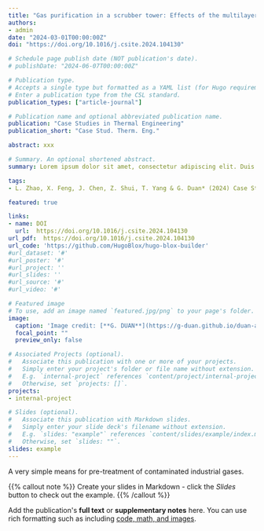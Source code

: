 ```yaml
---
title: "Gas purification in a scrubber tower: Effects of the multilayer tray misalignment"
authors:
- admin
date: "2024-03-01T00:00:00Z"
doi: "https://doi.org/10.1016/j.csite.2024.104130"

# Schedule page publish date (NOT publication's date).
# publishDate: "2024-06-07T00:00:00Z"

# Publication type.
# Accepts a single type but formatted as a YAML list (for Hugo requirements).
# Enter a publication type from the CSL standard.
publication_types: ["article-journal"]

# Publication name and optional abbreviated publication name.
publication: "Case Studies in Thermal Engineering"
publication_short: "Case Stud. Therm. Eng."

abstract: xxx

# Summary. An optional shortened abstract.
summary: Lorem ipsum dolor sit amet, consectetur adipiscing elit. Duis posuere tellus ac convallis placerat. Proin tincidunt magna sed ex sollicitudin condimentum.

tags:
- L. Zhao, X. Feng, J. Chen, Z. Shui, T. Yang & G. Duan* (2024) Case Stud. Therm. Eng.

featured: true

links:
- name: DOI
  url:  https://doi.org/10.1016/j.csite.2024.104130 
url_pdf:  https://doi.org/10.1016/j.csite.2024.104130 
url_code: 'https://github.com/HugoBlox/hugo-blox-builder'
#url_dataset: '#'
#url_poster: '#'
#url_project: ''
#url_slides: ''
#url_source: '#'
#url_video: '#'

# Featured image
# To use, add an image named `featured.jpg/png` to your page's folder. 
image:
  caption: 'Image credit: [**G. DUAN**](https://g-duan.github.io/duan-academic/)'
  focal_point: ""
  preview_only: false

# Associated Projects (optional).
#   Associate this publication with one or more of your projects.
#   Simply enter your project's folder or file name without extension.
#   E.g. `internal-project` references `content/project/internal-project/index.md`.
#   Otherwise, set `projects: []`.
projects:
- internal-project

# Slides (optional).
#   Associate this publication with Markdown slides.
#   Simply enter your slide deck's filename without extension.
#   E.g. `slides: "example"` references `content/slides/example/index.md`.
#   Otherwise, set `slides: ""`.
slides: example
---
```


A very simple means for pre-treatment of contaminated industrial gases.

{{% callout note %}}
Create your slides in Markdown - click the *Slides* button to check out the example.
{{% /callout %}}

Add the publication's **full text** or **supplementary notes** here. You can use rich formatting such as including [code, math, and images](https://docs.hugoblox.com/content/writing-markdown-latex/).
